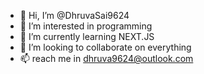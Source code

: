 - 👋 Hi, I’m @DhruvaSai9624
- 👀 I’m interested in programming
- 🌱 I’m currently learning NEXT.JS
- 💞️ I’m looking to collaborate on everything
- 📫 reach me in dhruva9624@outlook.com

<!---
DhruvaSai9624/DhruvaSai9624 is a ✨ special ✨ repository because its `README.md` (this file) appears on your GitHub profile.
You can click the Preview link to take a look at your changes.
--->
